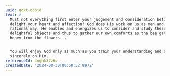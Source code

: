 ```yaml
---
uuid: qqkt-oobjd
text: >-
  Must not everything first enter your judgement and consideration before it can
  delight your heart and affection? God does His work on us as men and in a
  rational way. He enables and energizes us to consider and study these
  delightful objects and thus to gather our own comforts as the bee gathers
  honey from the flowers...


  You will enjoy God only as much as you train your understanding and affections
  sincerely on Him.
referenceId: 4nghk37z6c
createdDate: '2024-08-30T00:50:52.997Z'
---
```


